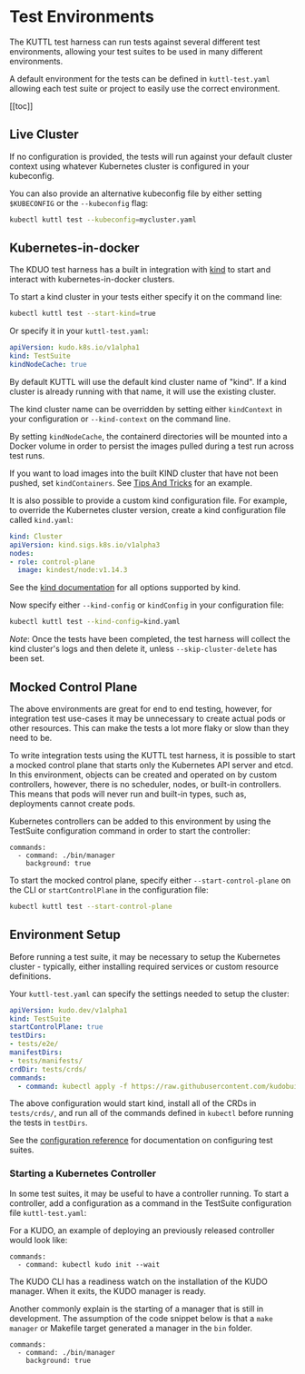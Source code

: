 # Test Environments

The KUTTL test harness can run tests against several different test environments, allowing your test suites to be used in many different environments.

A default environment for the tests can be defined in `kuttl-test.yaml` allowing each test suite or project to easily use the correct environment.

[[toc]]

## Live Cluster

If no configuration is provided, the tests will run against your default cluster context using whatever Kubernetes cluster is configured in your kubeconfig.

You can also provide an alternative kubeconfig file by either setting `$KUBECONFIG` or the `--kubeconfig` flag:

```bash
kubectl kuttl test --kubeconfig=mycluster.yaml
```

## Kubernetes-in-docker

The KDUO test harness has a built in integration with [kind](https://github.com/kubernetes-sigs/kind) to start and interact with kubernetes-in-docker clusters.

To start a kind cluster in your tests either specify it on the command line:

```bash
kubectl kuttl test --start-kind=true
```

Or specify it in your `kuttl-test.yaml`:

```yaml
apiVersion: kudo.k8s.io/v1alpha1
kind: TestSuite
kindNodeCache: true
```

By default KUTTL will use the default kind cluster name of "kind". If a kind cluster is already running with that name, it will use the existing cluster.

The kind cluster name can be overridden by setting either `kindContext` in your configuration or `--kind-context` on the command line.

By setting `kindNodeCache`, the containerd directories will be mounted into a Docker volume in order to persist the images pulled during a test run across test runs.

If you want to load images into the built KIND cluster that have not been pushed, set `kindContainers`. See [Tips And Tricks](tips.md#loading-built-images-into-kind) for an example.

It is also possible to provide a custom kind configuration file. For example, to override the Kubernetes cluster version, create a kind configuration file called `kind.yaml`:

```yaml
kind: Cluster
apiVersion: kind.sigs.k8s.io/v1alpha3
nodes:
- role: control-plane
  image: kindest/node:v1.14.3
```

See the [kind documentation](https://kind.sigs.k8s.io/docs/user/quick-start/#configuring-your-kind-cluster) for all options supported by kind.

Now specify either `--kind-config` or `kindConfig` in your configuration file:

```bash
kubectl kuttl test --kind-config=kind.yaml
```

*Note*: Once the tests have been completed, the test harness will collect the kind cluster's logs and then delete it, unless `--skip-cluster-delete` has been set.

## Mocked Control Plane

The above environments are great for end to end testing, however, for integration test use-cases it may be unnecessary to create actual pods or other resources. This can make the tests a lot more flaky or slow than they need to be.

To write integration tests using the KUTTL test harness, it is possible to start a mocked control plane that starts only the Kubernetes API server and etcd. In this environment, objects can be created and operated on by custom controllers, however, there is no scheduler, nodes, or built-in controllers. This means that pods will never run and built-in types, such as, deployments cannot create pods.

Kubernetes controllers can be added to this environment by using the TestSuite configuration command in  order to start the controller:

```
commands:
  - command: ./bin/manager
    background: true
```

To start the mocked control plane, specify either `--start-control-plane` on the CLI or `startControlPlane` in the configuration file:

```bash
kubectl kuttl test --start-control-plane
```

## Environment Setup

Before running a test suite, it may be necessary to setup the Kubernetes cluster - typically, either installing required services or custom resource definitions.

Your `kuttl-test.yaml` can specify the settings needed to setup the cluster:

```yaml
apiVersion: kudo.dev/v1alpha1
kind: TestSuite
startControlPlane: true
testDirs:
- tests/e2e/
manifestDirs:
- tests/manifests/
crdDir: tests/crds/
commands:
  - command: kubectl apply -f https://raw.githubusercontent.com/kudobuilder/kudo/master/docs/deployment/10-crds.yaml
```

The above configuration would start kind, install all of the CRDs in `tests/crds/`, and run all of the commands defined in `kubectl` before running the tests in `testDirs`.

See the [configuration reference](reference.md#testsuite) for documentation on configuring test suites.

### Starting a Kubernetes Controller

In some test suites, it may be useful to have a controller running. To start a controller, add a configuration as a command in the TestSuite configuration file `kuttl-test.yaml`:

For a KUDO, an example of deploying an previously released controller would look like:

```
commands:
  - command: kubectl kudo init --wait
```

The KUDO CLI has a readiness watch on the installation of the KUDO manager.  When it exits, the KUDO manager is ready.

Another commonly explain is the starting of a manager that is still in development.  The assumption of the code snippet below is that a `make manager` or Makefile target generated a manager in the `bin` folder.

```
commands:
  - command: ./bin/manager
    background: true
```
